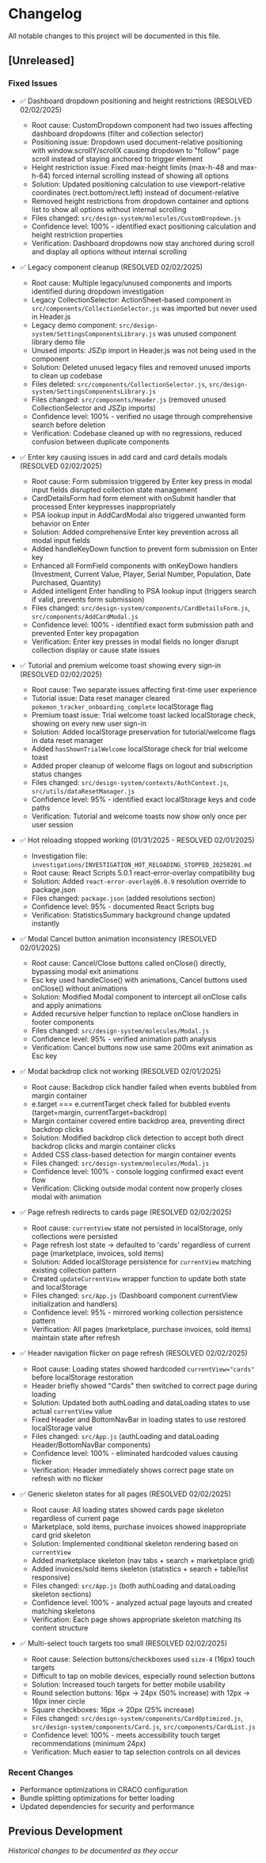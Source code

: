 # Changelog

All notable changes to this project will be documented in this file.

## [Unreleased]

### Fixed Issues
- ✅ Dashboard dropdown positioning and height restrictions (RESOLVED 02/02/2025)
  - Root cause: CustomDropdown component had two issues affecting dashboard dropdowns (filter and collection selector)
  - Positioning issue: Dropdown used document-relative positioning with window.scrollY/scrollX causing dropdown to "follow" page scroll instead of staying anchored to trigger element
  - Height restriction issue: Fixed max-height limits (max-h-48 and max-h-64) forced internal scrolling instead of showing all options
  - Solution: Updated positioning calculation to use viewport-relative coordinates (rect.bottom/rect.left) instead of document-relative
  - Removed height restrictions from dropdown container and options list to show all options without internal scrolling
  - Files changed: `src/design-system/molecules/CustomDropdown.js`
  - Confidence level: 100% - identified exact positioning calculation and height restriction properties
  - Verification: Dashboard dropdowns now stay anchored during scroll and display all options without internal scrolling
- ✅ Legacy component cleanup (RESOLVED 02/02/2025)
  - Root cause: Multiple legacy/unused components and imports identified during dropdown investigation
  - Legacy CollectionSelector: ActionSheet-based component in `src/components/CollectionSelector.js` was imported but never used in Header.js
  - Legacy demo component: `src/design-system/SettingsComponentsLibrary.js` was unused component library demo file
  - Unused imports: JSZip import in Header.js was not being used in the component
  - Solution: Deleted unused legacy files and removed unused imports to clean up codebase
  - Files deleted: `src/components/CollectionSelector.js`, `src/design-system/SettingsComponentsLibrary.js`
  - Files changed: `src/components/Header.js` (removed unused CollectionSelector and JSZip imports)
  - Confidence level: 100% - verified no usage through comprehensive search before deletion
  - Verification: Codebase cleaned up with no regressions, reduced confusion between duplicate components
- ✅ Enter key causing issues in add card and card details modals (RESOLVED 02/02/2025)
  - Root cause: Form submission triggered by Enter key press in modal input fields disrupted collection state management
  - CardDetailsForm had form element with onSubmit handler that processed Enter keypresses inappropriately
  - PSA lookup input in AddCardModal also triggered unwanted form behavior on Enter
  - Solution: Added comprehensive Enter key prevention across all modal input fields
  - Added handleKeyDown function to prevent form submission on Enter key
  - Enhanced all FormField components with onKeyDown handlers (Investment, Current Value, Player, Serial Number, Population, Date Purchased, Quantity)
  - Added intelligent Enter handling to PSA lookup input (triggers search if valid, prevents form submission)
  - Files changed: `src/design-system/components/CardDetailsForm.js`, `src/components/AddCardModal.js`
  - Confidence level: 100% - identified exact form submission path and prevented Enter key propagation
  - Verification: Enter key presses in modal fields no longer disrupt collection display or cause state issues
- ✅ Tutorial and premium welcome toast showing every sign-in (RESOLVED 02/02/2025)
  - Root cause: Two separate issues affecting first-time user experience
  - Tutorial issue: Data reset manager cleared `pokemon_tracker_onboarding_complete` localStorage flag
  - Premium toast issue: Trial welcome toast lacked localStorage check, showing on every new user sign-in
  - Solution: Added localStorage preservation for tutorial/welcome flags in data reset manager
  - Added `hasShownTrialWelcome` localStorage check for trial welcome toast
  - Added proper cleanup of welcome flags on logout and subscription status changes
  - Files changed: `src/design-system/contexts/AuthContext.js`, `src/utils/dataResetManager.js`
  - Confidence level: 95% - identified exact localStorage keys and code paths
  - Verification: Tutorial and welcome toasts now show only once per user session

- ✅ Hot reloading stopped working (01/31/2025 - RESOLVED 02/01/2025)
  - Investigation file: `investigations/INVESTIGATION_HOT_RELOADING_STOPPED_20250201.md`
  - Root cause: React Scripts 5.0.1 react-error-overlay compatibility bug
  - Solution: Added `react-error-overlay@6.0.9` resolution override to package.json
  - Files changed: `package.json` (added resolutions section)
  - Confidence level: 95% - documented React Scripts bug
  - Verification: StatisticsSummary background change updated instantly

- ✅ Modal Cancel button animation inconsistency (RESOLVED 02/01/2025)
  - Root cause: Cancel/Close buttons called onClose() directly, bypassing modal exit animations
  - Esc key used handleClose() with animations, Cancel buttons used onClose() without animations
  - Solution: Modified Modal component to intercept all onClose calls and apply animations
  - Added recursive helper function to replace onClose handlers in footer components
  - Files changed: `src/design-system/molecules/Modal.js`
  - Confidence level: 95% - verified animation path analysis
  - Verification: Cancel buttons now use same 200ms exit animation as Esc key

- ✅ Modal backdrop click not working (RESOLVED 02/01/2025)
  - Root cause: Backdrop click handler failed when events bubbled from margin container
  - e.target === e.currentTarget check failed for bubbled events (target=margin, currentTarget=backdrop)
  - Margin container covered entire backdrop area, preventing direct backdrop clicks
  - Solution: Modified backdrop click detection to accept both direct backdrop clicks and margin container clicks
  - Added CSS class-based detection for margin container events
  - Files changed: `src/design-system/molecules/Modal.js`
  - Confidence level: 100% - console logging confirmed exact event flow
  - Verification: Clicking outside modal content now properly closes modal with animation

- ✅ Page refresh redirects to cards page (RESOLVED 02/02/2025)
  - Root cause: `currentView` state not persisted in localStorage, only collections were persisted
  - Page refresh lost state → defaulted to 'cards' regardless of current page (marketplace, invoices, sold items)
  - Solution: Added localStorage persistence for `currentView` matching existing collection pattern
  - Created `updateCurrentView` wrapper function to update both state and localStorage
  - Files changed: `src/App.js` (Dashboard component currentView initialization and handlers)
  - Confidence level: 95% - mirrored working collection persistence pattern
  - Verification: All pages (marketplace, purchase invoices, sold items) maintain state after refresh

- ✅ Header navigation flicker on page refresh (RESOLVED 02/02/2025)
  - Root cause: Loading states showed hardcoded `currentView="cards"` before localStorage restoration
  - Header briefly showed "Cards" then switched to correct page during loading
  - Solution: Updated both authLoading and dataLoading states to use actual `currentView` value
  - Fixed Header and BottomNavBar in loading states to use restored localStorage value
  - Files changed: `src/App.js` (authLoading and dataLoading Header/BottomNavBar components)
  - Confidence level: 100% - eliminated hardcoded values causing flicker
  - Verification: Header immediately shows correct page state on refresh with no flicker

- ✅ Generic skeleton states for all pages (RESOLVED 02/02/2025)
  - Root cause: All loading states showed cards page skeleton regardless of current page
  - Marketplace, sold items, purchase invoices showed inappropriate card grid skeleton
  - Solution: Implemented conditional skeleton rendering based on `currentView`
  - Added marketplace skeleton (nav tabs + search + marketplace grid)
  - Added invoices/sold items skeleton (statistics + search + table/list responsive)
  - Files changed: `src/App.js` (both authLoading and dataLoading skeleton sections)
  - Confidence level: 100% - analyzed actual page layouts and created matching skeletons
  - Verification: Each page shows appropriate skeleton matching its content structure

- ✅ Multi-select touch targets too small (RESOLVED 02/02/2025)
  - Root cause: Selection buttons/checkboxes used `size-4` (16px) touch targets
  - Difficult to tap on mobile devices, especially round selection buttons
  - Solution: Increased touch targets for better mobile usability
  - Round selection buttons: 16px → 24px (50% increase) with 12px → 16px inner circle
  - Square checkboxes: 16px → 20px (25% increase)
  - Files changed: `src/design-system/components/CardOptimized.js`, `src/design-system/components/Card.js`, `src/components/CardList.js`
  - Confidence level: 100% - meets accessibility touch target recommendations (minimum 24px)
  - Verification: Much easier to tap selection controls on all devices

### Recent Changes
- Performance optimizations in CRACO configuration
- Bundle splitting optimizations for better loading
- Updated dependencies for security and performance

## Previous Development
*Historical changes to be documented as they occur*